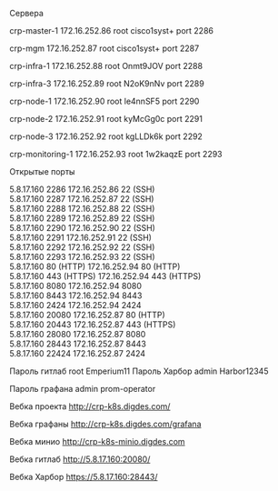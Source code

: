Сервера

crp-master-1        172.16.252.86  root  cisco1syst+ port 2286
 
crp-mgm             172.16.252.87  root  cisco1syst+ port 2287
 
crp-infra-1         172.16.252.88  root  Onmt9JOV    port 2288
 
crp-infra-3         172.16.252.89  root  N2oK9nNv    port 2289
                                                     
crp-node-1          172.16.252.90  root  le4nnSF5    port 2290
                                                     
crp-node-2          172.16.252.91  root  kyMcGg0c    port 2291
                                                     
crp-node-3          172.16.252.92  root  kgLLDk6k    port 2292
                                                    
crp-monitoring-1    172.16.252.93  root  1w2kaqzE    port 2293



Открытые порты

5.8.17.160	2286	    172.16.252.86	22 (SSH)	  
5.8.17.160	2287	    172.16.252.87	22 (SSH)	  
5.8.17.160	2288	    172.16.252.88	22 (SSH)	  	  
5.8.17.160	2289	    172.16.252.89	22 (SSH)	  	  
5.8.17.160	2290	    172.16.252.90	22 (SSH)	  	  
5.8.17.160	2291	    172.16.252.91	22 (SSH)	  	  
5.8.17.160	2292	    172.16.252.92	22 (SSH)	  	  
5.8.17.160	2293	    172.16.252.93	22 (SSH)	  	  
5.8.17.160	80 (HTTP)	172.16.252.94	80 (HTTP)	  
5.8.17.160	443 (HTTPS)	172.16.252.94	443 (HTTPS)	  
5.8.17.160	8080	    172.16.252.94	8080	      	  
5.8.17.160	8443	    172.16.252.94	8443	      	  
5.8.17.160	2424	    172.16.252.94	2424	      	  
5.8.17.160	20080	    172.16.252.87	80 (HTTP)	  	  
5.8.17.160	20443	    172.16.252.87	443 (HTTPS)	  	  
5.8.17.160	28080	    172.16.252.87	8080	      	  
5.8.17.160	28443	    172.16.252.87	8443	      	  
5.8.17.160	22424	    172.16.252.87	2424	      


Пароль гитлаб
root Emperium11
Пароль Харбор
admin Harbor12345

Пароль графана
admin prom-operator

Вебка проекта
http://crp-k8s.digdes.com/

Вебка графаны
http://crp-k8s.digdes.com/grafana

Вебка минио
http://crp-k8s-minio.digdes.com

Вебка гитлаб
http://5.8.17.160:20080/

Вебка Харбор
https://5.8.17.160:28443/
